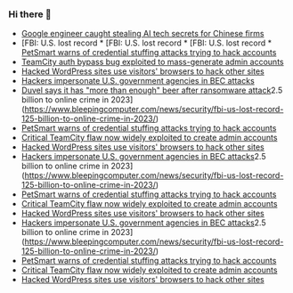 ### Hi there 👋

<!--START_SECTION:feed-->
* [Google engineer caught stealing AI tech secrets for Chinese firms](https://www.bleepingcomputer.com/news/google/google-engineer-caught-stealing-ai-tech-secrets-for-chinese-firms/)
* [FBI: U.S. lost record * [FBI: U.S. lost record * [FBI: U.S. lost record * [PetSmart warns of credential stuffing attacks trying to hack accounts](https://www.bleepingcomputer.com/news/security/petsmart-warns-of-credential-stuffing-attacks-trying-to-hack-accounts/)
* [TeamCity auth bypass bug exploited to mass-generate admin accounts](https://www.bleepingcomputer.com/news/security/teamcity-auth-bypass-bug-exploited-to-mass-generate-admin-accounts/)
* [Hacked WordPress sites use visitors' browsers to hack other sites](https://www.bleepingcomputer.com/news/security/hacked-wordpress-sites-use-visitors-browsers-to-hack-other-sites/)
* [Hackers impersonate U.S. government agencies in BEC attacks](https://www.bleepingcomputer.com/news/security/hackers-impersonate-us-government-agencies-in-bec-attacks/)
* [Duvel says it has "more than enough" beer after ransomware attack](https://www.bleepingcomputer.com/news/security/duvel-says-it-has-more-than-enough-beer-after-ransomware-attack/)2.5 billion to online crime in 2023](https://www.bleepingcomputer.com/news/security/fbi-us-lost-record-125-billion-to-online-crime-in-2023/)
* [PetSmart warns of credential stuffing attacks trying to hack accounts](https://www.bleepingcomputer.com/news/security/petsmart-warns-of-credential-stuffing-attacks-trying-to-hack-accounts/)
* [Critical TeamCity flaw now widely exploited to create admin accounts](https://www.bleepingcomputer.com/news/security/critical-teamcity-flaw-now-widely-exploited-to-create-admin-accounts/)
* [Hacked WordPress sites use visitors' browsers to hack other sites](https://www.bleepingcomputer.com/news/security/hacked-wordpress-sites-use-visitors-browsers-to-hack-other-sites/)
* [Hackers impersonate U.S. government agencies in BEC attacks](https://www.bleepingcomputer.com/news/security/hackers-impersonate-us-government-agencies-in-bec-attacks/)2.5 billion to online crime in 2023](https://www.bleepingcomputer.com/news/security/fbi-us-lost-record-125-billion-to-online-crime-in-2023/)
* [PetSmart warns of credential stuffing attacks trying to hack accounts](https://www.bleepingcomputer.com/news/security/petsmart-warns-of-credential-stuffing-attacks-trying-to-hack-accounts/)
* [Critical TeamCity flaw now widely exploited to create admin accounts](https://www.bleepingcomputer.com/news/security/critical-teamcity-flaw-now-widely-exploited-to-create-admin-accounts/)
* [Hacked WordPress sites use visitors' browsers to hack other sites](https://www.bleepingcomputer.com/news/security/hacked-wordpress-sites-use-visitors-browsers-to-hack-other-sites/)
* [Hackers impersonate U.S. government agencies in BEC attacks](https://www.bleepingcomputer.com/news/security/hackers-impersonate-us-government-agencies-in-bec-attacks/)2.5 billion to online crime in 2023](https://www.bleepingcomputer.com/news/security/fbi-us-lost-record-125-billion-to-online-crime-in-2023/)
* [PetSmart warns of credential stuffing attacks trying to hack accounts](https://www.bleepingcomputer.com/news/security/petsmart-warns-of-credential-stuffing-attacks-trying-to-hack-accounts/)
* [Critical TeamCity flaw now widely exploited to create admin accounts](https://www.bleepingcomputer.com/news/security/critical-teamcity-flaw-now-widely-exploited-to-create-admin-accounts/)
* [Hacked WordPress sites use visitors' browsers to hack other sites](https://www.bleepingcomputer.com/news/security/hacked-wordpress-sites-use-visitors-browsers-to-hack-other-sites/)
<!--END_SECTION:feed-->

<!--
**frankenk/frankenk** is a ✨ _special_ ✨ repository because its `README.md` (this file) appears on your GitHub profile.

Here are some ideas to get you started:

- 🔭 I’m currently working on ...
- 🌱 I’m currently learning ...
- 👯 I’m looking to collaborate on ...
- 🤔 I’m looking for help with ...
- 💬 Ask me about ...
- 📫 How to reach me: ...
- 😄 Pronouns: ...
- ⚡ Fun fact: ...
-->



